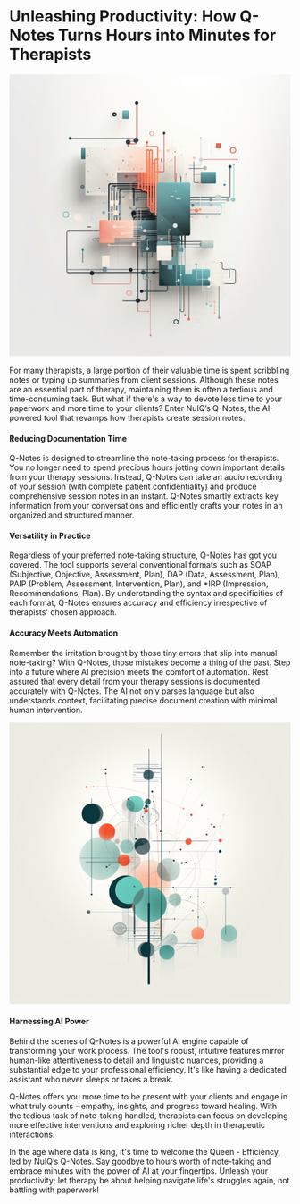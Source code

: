 # Unleashing Productivity: How Q-Notes Turns Hours into Minutes for Therapists

![AI Empowers Professionals](/articles/img/abstract2.png)

For many therapists, a large portion of their valuable time is spent scribbling notes or typing up summaries from client sessions. Although these notes are an essential part of therapy, maintaining them is often a tedious and time-consuming task. But what if there's a way to devote less time to your paperwork and more time to your clients? Enter NuIQ’s Q-Notes, the AI-powered tool that revamps how therapists create session notes.

#### Reducing Documentation Time

Q-Notes is designed to streamline the note-taking process for therapists. You no longer need to spend precious hours jotting down important details from your therapy sessions. Instead, Q-Notes can take an audio recording of your session (with complete patient confidentiality) and produce comprehensive session notes in an instant. Q-Notes smartly extracts key information from your conversations and efficiently drafts your notes in an organized and structured manner.

#### Versatility in Practice

Regardless of your preferred note-taking structure, Q-Notes has got you covered. The tool supports several conventional formats such as SOAP (Subjective, Objective, Assessment, Plan), DAP (Data, Assessment, Plan), PAIP (Problem, Assessment, Intervention, Plan), and \*IRP (Impression, Recommendations, Plan). By understanding the syntax and specificities of each format, Q-Notes ensures accuracy and efficiency irrespective of therapists' chosen approach.

#### Accuracy Meets Automation

Remember the irritation brought by those tiny errors that slip into manual note-taking? With Q-Notes, those mistakes become a thing of the past. Step into a future where AI precision meets the comfort of automation. Rest assured that every detail from your therapy sessions is documented accurately with Q-Notes. The AI not only parses language but also understands context, facilitating precise document creation with minimal human intervention.

![AI Empowers Professionals](/articles/img/abstract3.png)

#### Harnessing AI Power

Behind the scenes of Q-Notes is a powerful AI engine capable of transforming your work process. The tool's robust, intuitive features mirror human-like attentiveness to detail and linguistic nuances, providing a substantial edge to your professional efficiency. It's like having a dedicated assistant who never sleeps or takes a break.

Q-Notes offers you more time to be present with your clients and engage in what truly counts - empathy, insights, and progress toward healing. With the tedious task of note-taking handled, therapists can focus on developing more effective interventions and exploring richer depth in therapeutic interactions.

In the age where data is king, it's time to welcome the Queen - Efficiency, led by NuIQ’s Q-Notes. Say goodbye to hours worth of note-taking and embrace minutes with the power of AI at your fingertips. Unleash your productivity; let therapy be about helping navigate life's struggles again, not battling with paperwork!
